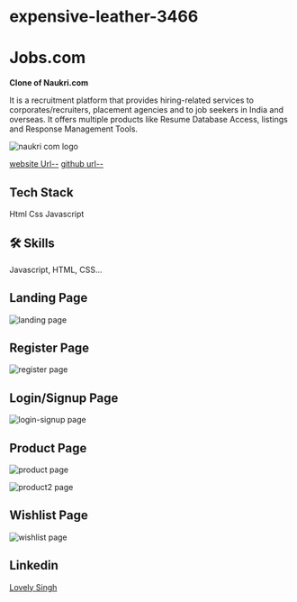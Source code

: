 # expensive-leather-3466



# Jobs.com

**Clone of Naukri.com**
<p>It is a recruitment platform that provides hiring-related services to corporates/recruiters, placement agencies and to job seekers in India and overseas. It offers multiple products like Resume Database Access, listings and Response Management Tools.</p>

![naukri com logo](https://user-images.githubusercontent.com/119485511/233195896-ba687b37-4942-45c3-b7ad-6ce1318ae07c.jpg)


[website Url--](https://cerulean-hummingbird-b88b5c.netlify.app)
[github url--](https://github.com/Singh-Jii/dainty-snake-6499)

## Tech Stack
 Html 
 Css
 Javascript

## 🛠 Skills
Javascript, HTML, CSS...


## Landing Page
![landing page](https://user-images.githubusercontent.com/119485511/231372737-771d8c60-993e-40a8-85e1-81f3b7573b9d.jpg)


## Register Page
![register page](https://user-images.githubusercontent.com/119485511/231372886-de1b8310-bece-44b9-90c9-98fd04146fa3.jpg)


## Login/Signup Page
![login-signup page](https://user-images.githubusercontent.com/119485511/231373032-18c34ae5-ec14-4542-bcef-41bf1ae19e4c.jpg)


## Product Page

![product page](https://user-images.githubusercontent.com/119485511/231373231-84c697f4-b209-4293-9d18-3c3c23ff0baf.jpg)


![product2 page](https://user-images.githubusercontent.com/119485511/231373275-c0b925c6-6da5-4d74-8b06-a7793f9e4e9b.jpg)


## Wishlist Page

![wishlist page](https://user-images.githubusercontent.com/119485511/231373413-baab73f8-e104-4719-b6d1-884a4f2e014b.jpg)


## Linkedin
[Lovely Singh](https://www.linkedin.com/in/lovely-kumari-86189a215)



 
 
 
 
 


 

